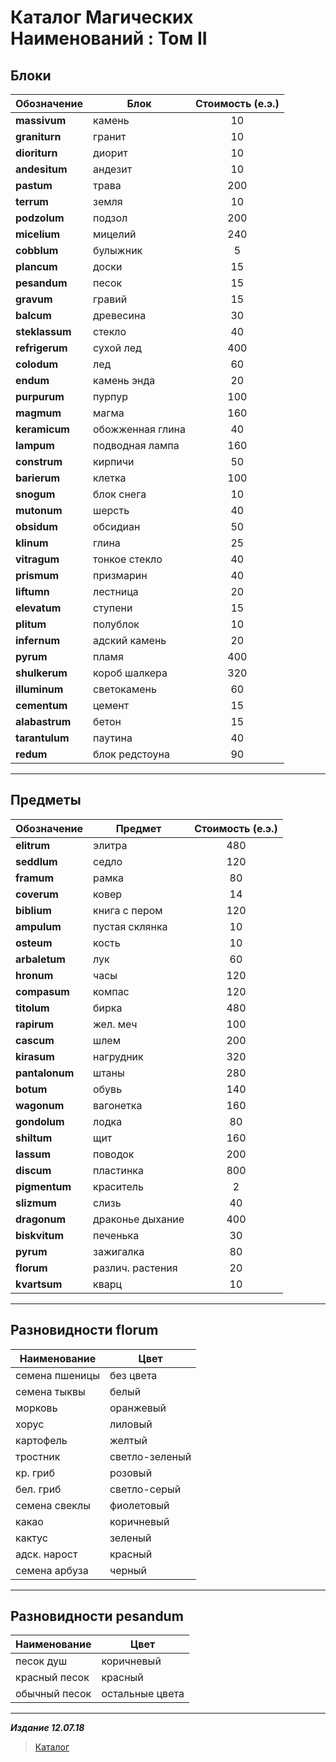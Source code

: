 # Каталог Магических Наименований : Том II #

## Блоки ##

|  Обозначение  |         Блок          |  Стоимость (е.э.) |
|---------------|-----------------------|:-----------------:|
|**massivum**   |  камень               |10                 |
|**graniturn**  |  гранит               |10                 |
|**dioriturn**  |  диорит               |10                 |
|**andesitum**  |  андезит              |10                 |
|**pastum**     |  трава                |200                |
|**terrum**     |  земля                |10                 |
|**podzolum**   |  подзол               |200                |
|**micelium**   |  мицелий              |240                |
|**cobblum**    |  булыжник             |5                  |
|**plancum**    |  доски                |15                 |
|**pesandum**   |  песок                |15                 |
|**gravum**     |  гравий               |15                 |
|**balcum**     |  древесина            |30                 |
|**steklassum** |  стекло               |40                 |
|**refrigerum** |  сухой лед            |400                |
|**colodum**    |  лед                  |60                 |
|**endum**      |  камень энда          |20                 |
|**purpurum**   |  пурпур               |100                |
|**magmum**     |  магма                |160                |
|**keramicum**  |  обожженная глина     |40                 |
|**lampum**     |  подводная лампа      |160                |
|**construm**   |  кирпичи              |50                 |
|**barierum**   |  клетка               |100                |
|**snogum**     |  блок снега           |10                 |
|**mutonum**    |  шерсть               |40                 |
|**obsidum**    |  обсидиан             |50                 |
|**klinum**     |  глина                |25                 |
|**vitragum**   |  тонкое стекло        |40                 |
|**prismum**    |  призмарин            |40                 |
|**liftumn**    |  лестница             |20                 |
|**elevatum**   |  ступени              |15                 |
|**plitum**     |  полублок             |10                 |
|**infernum**   |  адский камень        |20                 |
|**pyrum**      |  пламя                |400                |
|**shulkerum**  |  короб шалкера        |320                |
|**illuminum**  |  светокамень          |60                 |
|**cementum**   |  цемент               |15                 |
|**alabastrum** |  бетон                |15                 |
|**tarantulum** |  паутина              |40                 |
|**redum**      |  блок редстоуна       |90                 |

***

## Предметы ##

|  Обозначение  |      Предмет      |  Стоимость (е.э.) |
|---------------|-------------------|:-----------------:|
|**elitrum**    | элитра            | 480               |
|**seddlum**    | седло             | 120               |
|**framum**     | рамка             | 80                |
|**coverum**    | ковер             | 14                |
|**biblium**    | книга с пером     | 120               |
|**ampulum**    | пустая склянка    | 10                |
|**osteum**     | кость             | 10                |
|**arbaletum**  | лук               | 60                |
|**hronum**     | часы              | 120               |
|**compasum**   | компас            | 120               |
|**titolum**    | бирка             | 480               |
|**rapirum**    | жел. меч          | 100               |
|**cascum**     | шлем              | 200               |
|**kirasum**    | нагрудник         | 320               |
|**pantalonum** | штаны             | 280               |
|**botum**      | обувь             | 140               |
|**wagonum**    | вагонетка         | 160               |
|**gondolum**   | лодка             | 80                |
|**shiltum**    | щит               | 160               |
|**lassum**     | поводок           | 200               |
|**discum**     | пластинка         | 800               |
|**pigmentum**  | краситель         | 2                 |
|**slizmum**    | слизь             | 40                |
|**dragonum**   | драконье дыхание  | 400               |
|**biskvitum**  | печенька          | 30                |
|**pyrum**      | зажигалка         | 80                |
|**florum**     | различ. растения  | 20                |
|**kvartsum**   | кварц             | 10                |

***

## Разновидности florum ##

|   Наименование    |       Цвет        |
|-------------------|-------------------|
|семена пшеницы     | без цвета         |
|семена тыквы       | белый             |
|морковь            | оранжевый         |
|хорус              | лиловый           |
|картофель          | желтый            |
|тростник           | светло-зеленый    |
|кр. гриб           | розовый           |
|бел. гриб          | светло-серый      |
|семена свеклы      | фиолетовый        |
|какао              | коричневый        |
|кактус             | зеленый           |
|адск. нарост       | красный           |
|семена арбуза      | черный            |

***

## Разновидности pesandum ##

|  Наименование |       Цвет        |
|---------------|-------------------|
|песок душ      | коричневый        |
|красный песок  | красный           |
|обычный песок  | остальные цвета   |

***

***Издание 12.07.18***

>[Каталог](../../navigation.md)
